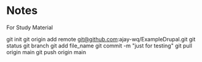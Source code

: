 # Notes
For Study Material


git init
git origin add remote git@github.com:ajay-wq/ExampleDrupal.git
git status
git branch
git add file_name
git commit -m "just for testing"
git pull origin main
git push origin main
